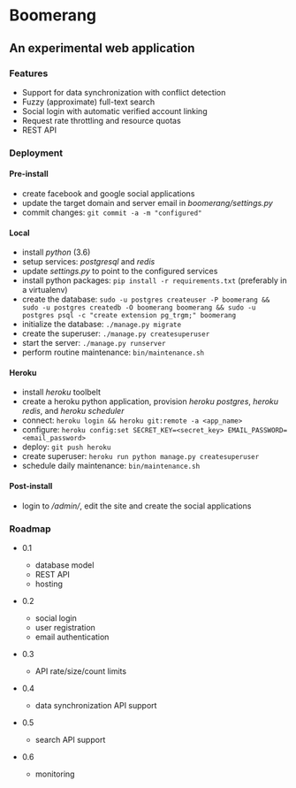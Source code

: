Boomerang
=========

An experimental web application
-------------------------------


### Features
* Support for data synchronization with conflict detection
* Fuzzy (approximate) full-text search
* Social login with automatic verified account linking
* Request rate throttling and resource quotas
* REST API


### Deployment

#### Pre-install
* create facebook and google social applications
* update the target domain and server email in *boomerang/settings.py*
* commit changes: `git commit -a -m "configured"`

#### Local
* install *python* (3.6)
* setup services: *postgresql* and *redis*
* update *settings.py* to point to the configured services
* install python packages: `pip install -r requirements.txt` (preferably in a virtualenv)
* create the database: `sudo -u postgres createuser -P boomerang && sudo -u postgres createdb -O boomerang boomerang && sudo -u postgres psql -c "create extension pg_trgm;" boomerang`
* initialize the database: `./manage.py migrate`
* create the superuser: `./manage.py createsuperuser`
* start the server: `./manage.py runserver`
* perform routine maintenance: `bin/maintenance.sh`

#### Heroku
* install *heroku* toolbelt
* create a heroku python application, provision *heroku postgres*, *heroku redis*, and *heroku scheduler*
* connect: `heroku login && heroku git:remote -a <app_name>`
* configure: `heroku config:set SECRET_KEY=<secret_key> EMAIL_PASSWORD=<email_password>`
* deploy: `git push heroku`
* create superuser: `heroku run python manage.py createsuperuser`
* schedule daily maintenance: `bin/maintenance.sh`

#### Post-install
* login to */admin/*, edit the site and create the social applications


### Roadmap

* 0.1
    - database model
    - REST API
    - hosting

* 0.2
    - social login
    - user registration
    - email authentication

* 0.3
    - API rate/size/count limits

* 0.4
    - data synchronization API support

* 0.5
    - search API support

* 0.6
    - monitoring
